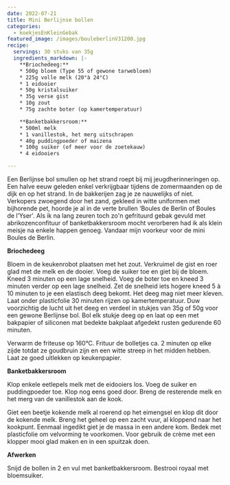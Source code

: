 ```yaml
---
date: 2022-07-21
title: Mini Berlijnse bollen
categories:
  - koekjesEnKleinGebak
featured_image: /images/bouleberlinV31200.jpg
recipe:
  servings: 30 stuks van 35g
  ingredients_markdown: |-
    **Briochedeeg:**
    * 500g bloem (Type 55 of gewone tarwebloem)    * 225g volle melk (20°à 24°C)    * 1 eidooier    * 50g kristalsuiker    * 35g verse gist    * 10g zout    * 75g zachte boter (op kamertemperatuur)
    **Banketbakkersroom:**
    * 500ml melk
    * 1 vanillestok, het merg uitschrapen
    * 40g puddingpoeder of maizena
    * 100g suiker (of meer voor de zoetekauw)
    * 4 eidooiers 

---
```

Een Berlijnse bol smullen op het strand roept bij mij jeugdherinneringen op.
Een halve eeuw geleden enkel verkrijgbaar tijdens de zomermaanden op de dijk en op het strand. In de bakkerijen zag je ze nauwelijks of niet.
Verkopers zwoegend door het zand, gekleed in witte uniformen met bijhorende pet, hoorde je al in de verte brullen ‘Boules de Berlin of Boules de l’Yser'. 
Als ik na lang zeuren toch zo'n gefrituurd gebak gevuld met abrikozenconfituur of banketbakkersroom mocht verorberen had ik als klein meisje na enkele happen genoeg. 
Vandaar mijn voorkeur voor de mini Boules de Berlin.

<!--more-->

**Briochedeeg**

Bloem in de keukenrobot plaatsen met het zout. Verkruimel de gist en roer glad met de melk en de dooier. Voeg de suiker toe en giet bij de bloem.Kneed 3 minuten op een lage snelheid.Voeg de boter toe en kneed 3 minuten verder op een lage snelheid. Zet de snelheid iets hogere kneed 5 à 10 minuten to je een elastisch deeg bekomt. Het deeg mag niet meer kleven.Laat onder plasticfolie 30 minuten rijzen op kamertemperatuur.
Duw voorzichtig de lucht uit het deeg en verdeel in stukjes van 35g of 50g voor een gewone  Berlijnse bol.
Bol elk stukje deeg op en laat op een met bakpapier of siliconen mat bedekte bakplaat afgedekt rusten gedurende 60 minuten.

Verwarm de friteuse op 160°C.
Frituur de bolletjes ca. 2 minuten op elke zijde totdat ze goudbruin zijn en een witte streep in het midden hebben.
Laat ze goed uitlekken op keukenpapier.

**Banketbakkersroom**

Klop enkele eetlepels melk met de eidooiers los. Voeg de suiker en puddingpoeder toe. Klop nog eens goed door.
Breng de resterende melk en het merg van de vanillestok aan de kook.

Giet een beetje kokende melk al roerend op het eimengsel en klop dit door de kokende melk. Breng het geheel op een zacht vuur, al kloppend naar het kookpunt.
Eenmaal ingedikt giet je de massa in een andere kom.
Bedek met plasticfolie om velvorming te voorkomen.
Voor gebruik de crème met een klopper mooi glad maken en in een spuitzak doen.

**Afwerken**

Snijd de bollen in 2 en vul met banketbakkersroom.
Bestrooi royaal met bloemsuiker.






